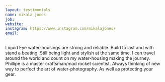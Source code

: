 ```yaml
---
layout: testimonials
name: mikala jones
job:  
website:
instagram: https://www.instagram.com/mikalajones/
email:
---
```

Liquid Eye water-housings are strong and reliable. Build to last and with stand a beating. Still being light and stylish at the same time.
I can travel around the world and count on my water-housing making the journey. Phillipe is a master craftsman/mad rocket scientist. Always thinking of new way to perfect the art of water-photography. As well as protecting your gear.

